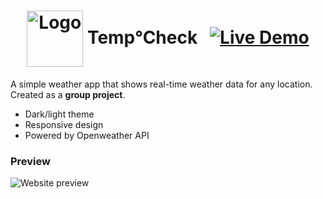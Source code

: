 # <div align="center"> <img src="icons/animated/cloudy-day-1.svg" align="center" width="90px" alt="Logo"> Temp°Check &nbsp; [![Live Demo](https://img.shields.io/badge/Live-Demo-green?logo=github)](https://mortal-weather.github.io/TempCheck/) </div>

A simple weather app that shows real-time weather data for any location.  
Created as a **group project**.

* Dark/light theme
* Responsive design
* Powered by Openweather API

### Preview
![Website preview](images/background/screenshot-dark-light.jpg)

<br>  

